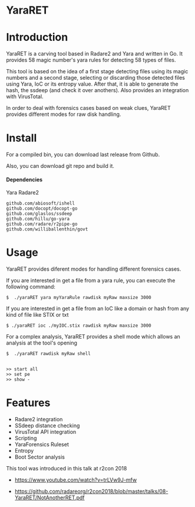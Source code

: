 
# YaraRET

# Introduction

YaraRET is a carving tool based in Radare2 and Yara and written in Go. It provides 58 magic number's yara rules for detecting 58 types of files.

This tool is based on the idea of a first stage detecting files using its magic numbers and a second stage, selecting or discarding those detected files using Yara, IoC or its entropy value.
 After that, it is able to generate the hash, the ssdeep (and check it over anothers).
 Also provides an integration with VirusTotal.
 
 
In order to deal with forensics cases based on weak clues, YaraRET provides different modes for raw disk handling.



# Install

For a compiled bin, you can download last release from Github.

Also, you can  download git repo and build it.

#### Dependencies

Yara
Radare2

	github.com/abiosoft/ishell
	github.com/docopt/docopt-go
	github.com/glaslos/ssdeep
	github.com/hillu/go-yara
	github.com/radare/r2pipe-go
	github.com/williballenthin/govt

	
	


# Usage

YaraRET provides diferent modes for handling different forensics cases. 

 If you are interested in get a file from a yara rule, you can execute the following command:
 


	$  ./yaraRET yara myYaraRule rawdisk myRaw maxsize 3000 
	
	

If you are interested in get a file from an IoC like a domain or hash from any kind of file like STIX or txt

	$ ./yaraRET ioc ./myIOC.stix rawdisk myRaw maxsize 3000
	
 


For a complex analysis, YaraRET provides a shell mode which allows an analysis at the tool's opening 

	$  ./yaraRET rawdisk myRaw shell 


	>> start all
	>> set pe
	>> show -
	
	
# Features

- Radare2 integration
- SSdeep distance checking
- VirusTotal API integration
- Scripting
- YaraForensics Ruleset
- Entropy
- Boot Sector analysis

 
 This tool was introduced in this talk at r2con 2018
 
 - https://www.youtube.com/watch?v=trLVw9J-mfw
 
 - https://github.com/radareorg/r2con2018/blob/master/talks/08-YaraRET/NotAnotherRET.pdf
 
